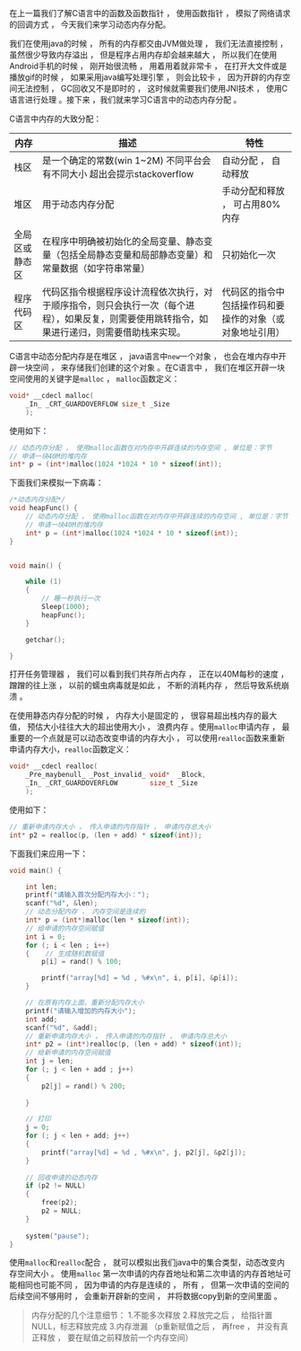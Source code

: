 在上一篇我们了解C语言中的函数及函数指针 ， 使用函数指针 ， 模拟了网络请求的回调方式 ， 今天我们来学习动态内存分配。

我们在使用java的时候 ， 所有的内存都交由JVM做处理 ， 我们无法直接控制 ， 虽然很少导致内存溢出 ， 但是程序占用内存却会越来越大  ， 所以我们在使用Android手机的时候 ， 刚开始很流畅 ， 用着用着就非常卡 ， 在打开大文件或是播放gif的时候 ， 如果采用java编写处理引擎 ， 则会比较卡 ， 因为开辟的内存空间无法控制 ， GC回收又不是即时的 ， 这时候就需要我们使用JNI技术 ， 使用C语言进行处理 。接下来 ，我们就来学习C语言中的动态内存分配 。

C语言中内存的大致分配：

|内存       | 描述       |特性|
|-------|--------|-------|
|栈区       | 是一个确定的常数(win 1~2M) 不同平台会有不同大小 超出会提示stackoverflow|自动分配 ， 自动释放|
|堆区| 用于动态内存分配|手动分配和释放 ， 可占用80%内存|
|全局区或静态区|在程序中明确被初始化的全局变量、静态变量（包括全局静态变量和局部静态变量）和常量数据（如字符串常量）|只初始化一次|
|程序代码区|代码区指令根据程序设计流程依次执行，对于顺序指令，则只会执行一次（每个进程），如果反复，则需要使用跳转指令，如果进行递归，则需要借助栈来实现。|代码区的指令中包括操作码和要操作的对象（或对象地址引用） |

C语言中动态分配内存是在堆区 ， java语言中`new`一个对象 ， 也会在堆内存中开辟一块空间 ， 来存储我们创建的这个对象 。在C语言中 ， 我们在堆区开辟一块空间使用的关键字是`malloc` ， `malloc`函数定义：

```c
void* __cdecl malloc(
    _In_ _CRT_GUARDOVERFLOW size_t _Size
    );
```
使用如下：
```c
// 动态内存分配 ， 使用malloc函数在对内存中开辟连续的内存空间 , 单位是：字节
// 申请一块40M的堆内存
int* p = (int*)malloc(1024 *1024 * 10 * sizeof(int));
```
下面我们来模拟一下病毒：

```c
/*动态内存分配*/
void heapFunc() {
	// 动态内存分配 ， 使用malloc函数在对内存中开辟连续的内存空间 , 单位是：字节
	// 申请一块40M的堆内存
	int* p = (int*)malloc(1024 *1024 * 10 * sizeof(int));
}


void main() {

	while (1)
	{
        // 睡一秒执行一次
		Sleep(1000);
		heapFunc();
	}

	getchar();

}
```
打开任务管理器 ， 我们可以看到我们共存所占内存 ， 正在以40M每秒的速度 ， 蹭蹭的往上涨 ， 以前的蠕虫病毒就是如此 ， 不断的消耗内存 ， 然后导致系统崩溃 。

在使用静态内存分配的时候 ， 内存大小是固定的 ， 很容易超出栈内存的最大值， 预估大小往往大大的超出使用大小 ， 浪费内存 。使用`malloc`申请内存 ， 最重要的一个点就是可以动态改变申请的内存大小 ， 可以使用`realloc`函数来重新申请内存大小，`realloc`函数定义：

```c
void* __cdecl realloc(
    _Pre_maybenull_ _Post_invalid_ void*  _Block,
    _In_ _CRT_GUARDOVERFLOW        size_t _Size
    );
```
使用如下：
```c
// 重新申请内存大小 ， 传入申请的内存指针 ， 申请内存总大小
int* p2 = realloc(p, (len + add) * sizeof(int));
```
下面我们来应用一下：
```c
void main() {

	int len;
	printf("请输入首次分配内存大小：");
	scanf("%d", &len);
	// 动态分配内存 ， 内存空间是连续的
	int* p = (int*)malloc(len * sizeof(int));
	// 给申请的内存空间赋值
	int i = 0;
	for (; i < len ; i++)
	{    // 生成随机数赋值
		p[i] = rand() % 100;

		printf("array[%d] = %d , %#x\n", i, p[i], &p[i]);
	}

	// 在原有内存上面，重新分配内存大小
	printf("请输入增加的内存大小");
	int add;
	scanf("%d", &add);
	// 重新申请内存大小 ， 传入申请的内存指针 ， 申请内存总大小
	int* p2 = (int*)realloc(p, (len + add) * sizeof(int));
	// 给新申请的内存空间赋值
	int j = len;
	for (; j < len + add ; j++)
	{
		p2[j] = rand() % 200;
	
	}

	// 打印
	j = 0;
	for (; j < len + add; j++)
	{
		printf("array[%d] = %d , %#x\n", j, p2[j], &p2[j]);
	}
	
	// 回收申请的动态内存
	if (p2 != NULL)
	{
		free(p2);
		p2 = NULL;
	}
		
	system("pause");
}
```
使用`malloc`和`realloc`配合 ， 就可以模拟出我们java中的集合类型，动态改变内存空间大小  。 使用`malloc` 第一次申请的内存首地址和第二次申请的内存首地址可能相同也可能不同 ， 因为申请的内存是连续的 ， 所有 ， 但第一次申请的空间的后续空间不够用时 ， 会重新开辟新的空间 ， 并将数据copy到新的空间里面 。

> 内存分配的几个注意细节：
1.不能多次释放
2.释放完之后 ， 给指针置NULL，标志释放完成
3.内存泄漏 （p重新赋值之后 ， 再free ， 并没有真正释放 ， 要在赋值之前释放前一个内存空间）


